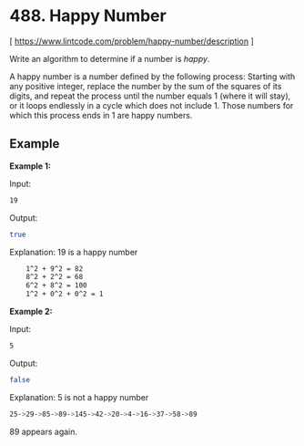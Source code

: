 # 488. Happy Number
[ https://www.lintcode.com/problem/happy-number/description ]

Write an algorithm to determine if a number is *happy*.

A happy number is a number defined by the following process: Starting with any positive integer, replace the number by the sum of the squares of its digits, and repeat the process until the number equals 1 (where it will stay), or it loops endlessly in a cycle which does not include 1. Those numbers for which this process ends in 1 are happy numbers.

## Example
**Example 1:**

Input:
```sh
19
```
Output:
```sh
true
```
Explanation:
19 is a happy number
```sh
    1^2 + 9^2 = 82
    8^2 + 2^2 = 68
    6^2 + 8^2 = 100
    1^2 + 0^2 + 0^2 = 1
```

**Example 2:**

Input:
```sh
5
```
Output:
```sh
false
```
Explanation:
5 is not a happy number
```sh
25->29->85->89->145->42->20->4->16->37->58->89
```
89 appears again.